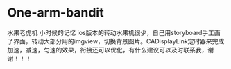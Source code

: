 # One-arm-bandit
水果老虎机 小时候的记忆
ios版本的转动水果机很少，自己用storyboard手工画了界面，转动大部分用的imgview，切换背景图片。CADisplayLink定时器来完成加速，减速，匀速的效果，衔接还可以优化，有什么建议可以及时联系我，谢谢！！！